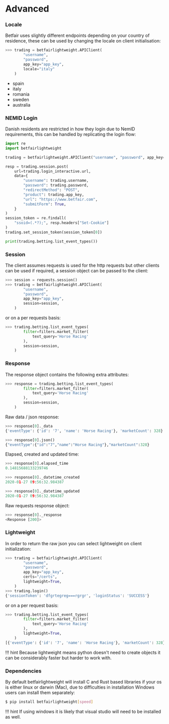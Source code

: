 # Advanced


### Locale

Betfair uses slightly different endpoints depending on your country of residence, these can be used by changing the locale on client initialisation:

```python
>>> trading = betfairlightweight.APIClient(
        "username", 
        "password", 
        app_key="app_key", 
        locale="italy"
    )
```

- spain
- italy
- romania
- sweden
- australia

### NEMID Login

Danish residents are restricted in how they login due to NemID requirements, this can be handled by replicating the login flow:

```python
import re
import betfairlightweight

trading = betfairlightweight.APIClient("username", "password", app_key="app_key")

resp = trading.session.post(
    url=trading.login_interactive.url,
    data={
        "username": trading.username,
        "password": trading.password,
        "redirectMethod": "POST",
        "product": trading.app_key,
        "url": "https://www.betfair.com",
        "submitForm": True,
    }
)
session_token = re.findall(
    "ssoid=(.*?);", resp.headers["Set-Cookie"]
)
trading.set_session_token(session_token[0])

print(trading.betting.list_event_types())
```

### Session

The client assumes requests is used for the http requests but other clients can be used if required, a session object can be passed to the client:

```python
>>> session = requests.session()
>>> trading = betfairlightweight.APIClient(
        "username", 
        "password", 
        app_key="app_key", 
        session=session,
    )
```
 
 or on a per requests basis:

```python
>>> trading.betting.list_event_types(
        filter=filters.market_filter(
            text_query='Horse Racing'
        ),
        session=session,
    )
```

### Response

The response object contains the following extra attributes:


```python
>>> response = trading.betting.list_event_types(
        filter=filters.market_filter(
            text_query='Horse Racing'
        ),
        session=session,
    )
```

Raw data / json response:


```python
>>> response[0]._data
{'eventType': {'id': '7', 'name': 'Horse Racing'}, 'marketCount': 328}

>>> response[0].json()
{"eventType":{"id":"7","name":"Horse Racing"},"marketCount":328}
```

Elapsed, created and updated time:

```python
>>> response[0].elapsed_time
0.14815688133239746

>>> response[0]._datetime_created
2020-01-27 09:56:32.984387

>>> response[0]._datetime_updated
2020-01-27 09:56:32.984387
```

Raw requests response object:

```python
>>> response[0]._response
<Response [200]>
```

### Lightweight

In order to return the raw json you can select lightweight on client initialization:

```python
>>> trading = betfairlightweight.APIClient(
        "username", 
        "password", 
        app_key="app_key", 
        certs="/certs", 
        lightweight=True,
    )
>>> trading.login()
{'sessionToken': 'dfgrtegreg===rgrgr', 'loginStatus': 'SUCCESS'}
```

or on a per request basis:

```python
>>> trading.betting.list_event_types(
        filter=filters.market_filter(
            text_query='Horse Racing'
        ),
        lightweight=True,
    )
[{'eventType': {'id': '7', 'name': 'Horse Racing'}, 'marketCount': 328}]
```

!!! hint
    Because lightweight means python doesn't need to create objects it can be considerably faster but harder to work with.

### Dependencies

By default betfairlightweight will install C and Rust based libraries if your os is either linux or darwin (Mac), due to difficulties in installation Windows users can install them separately:

```bash
$ pip install betfairlightweight[speed]
```

!!! hint
    If using windows it is likely that visual studio will need to be installed as well. 
